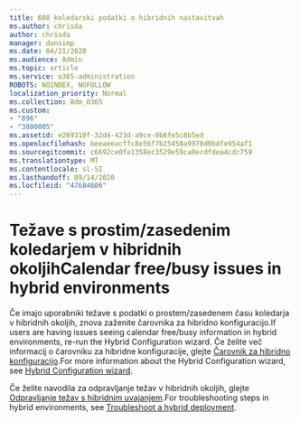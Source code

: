 ```yaml
---
title: 608 koledarski podatki o hibridnih nastavitvah
ms.author: chrisda
author: chrisda
manager: dansimp
ms.date: 04/21/2020
ms.audience: Admin
ms.topic: article
ms.service: o365-administration
ROBOTS: NOINDEX, NOFOLLOW
localization_priority: Normal
ms.collection: Adm_O365
ms.custom:
- "896"
- "3800005"
ms.assetid: e269310f-32d4-423d-a9ce-0b6fe5c8b5ed
ms.openlocfilehash: beeaeeacffc8e56f7b25458a9978d0bdfe954af1
ms.sourcegitcommit: c6692ce0fa1358ec3529e59ca0ecdfdea4cdc759
ms.translationtype: MT
ms.contentlocale: sl-SI
ms.lasthandoff: 09/14/2020
ms.locfileid: "47684606"
---
```

# <a name="calendar-freebusy-issues-in-hybrid-environments"></a><span data-ttu-id="17440-102">Težave s prostim/zasedenim koledarjem v hibridnih okoljih</span><span class="sxs-lookup"><span data-stu-id="17440-102">Calendar free/busy issues in hybrid environments</span></span>

<span data-ttu-id="17440-103">Če imajo uporabniki težave s podatki o prostem/zasedenem času koledarja v hibridnih okoljih, znova zaženite čarovnika za hibridno konfiguracijo.</span><span class="sxs-lookup"><span data-stu-id="17440-103">If users are having issues seeing calendar free/busy information in hybrid environments, re-run the Hybrid Configuration wizard.</span></span> <span data-ttu-id="17440-104">Če želite več informacij o čarovniku za hibridne konfiguracije, glejte [Čarovnik za hibridno konfiguracijo](https://go.microsoft.com/fwlink/p/?linkid=528149).</span><span class="sxs-lookup"><span data-stu-id="17440-104">For more information about the Hybrid Configuration wizard, see [Hybrid Configuration wizard](https://go.microsoft.com/fwlink/p/?linkid=528149).</span></span>

<span data-ttu-id="17440-105">Če želite navodila za odpravljanje težav v hibridnih okoljih, glejte [Odpravljanje težav s hibridnim uvajanjem](https://technet.microsoft.com/library/jj659053.aspx).</span><span class="sxs-lookup"><span data-stu-id="17440-105">For troubleshooting steps in hybrid environments, see [Troubleshoot a hybrid deployment](https://technet.microsoft.com/library/jj659053.aspx).</span></span>
